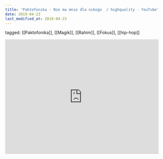 ```yaml
---
title: 'Paktofonika - Nie ma mnie dla nikogo  / highquality - YouTube'
date: 2019-04-23
last_modified_at: 2019-04-23
---
```

tagged: [[Paktofonika]], [[Magik]], [[Rahim]], [[Fokus]], [[hip-hop]]
<iframe allow="accelerometer; autoplay; clipboard-write; encrypted-media; gyroscope; picture-in-picture" allowfullscreen="" frameborder="0" height="375" id="youtube_iframe" src="https://www.youtube.com/embed/yiwek6SDl7w?feature=oembed&amp;enablejsapi=1&amp;origin=https://safe.txmblr.com&amp;wmode=opaque" width="500"></iframe>